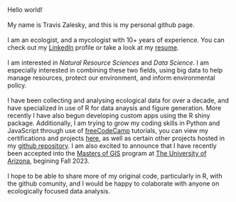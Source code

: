<body>
Hello world!
<br><br>
My name is Travis Zalesky, and this is my personal github page.
<br><br>
I am an ecologist, and a mycologist with 10+ years of experience. You can check out my <a href=https://www.linkedin.com/in/travis-zalesky-5793b9262/>LinkedIn</a> profile or take a look at my <a href=https://github.com/travisz09/travisz09/blob/main/Travis_Zalesky_twentyoneseconds_CV.pdf>resume</a>.
<br><br>
I am interested in <em>Natural Resource Sciences</em> and <em>Data Science</em>. I am especially interested in combining these two fields, using big data to help manage resources, protect our environment, and inform environmental policy.
<br><br>
I have been collecting and analysing ecological data for over a decade, and have specialized in use of R for data anaysis and figure generation. More recently I have also begun developing custom apps using the R shiny package. Additionally, I am trying to grow my coding skills in Python and JavaScript through use of <a href=https://www.freecodecamp.org/>freeCodeCamp</a> tutorials, you can view my certifications and projects <a href=https://www.freecodecamp.org/fcc9b9bb9b6-c7dd-422f-b22a-7f7c246d1985>here</a>, as well as certain other projects hosted in my <a href=https://github.com/travisz09?tab=repositories>github repository</a>. I am also excited to announce that I have recently been accepted into the <a href=https://gis.arizona.edu/>Masters of GIS</a> program at <a href=https://www.arizona.edu/>The University of Arizona</a>, begining Fall 2023.
<br><br>
I hope to be able to share more of my original code, particularly in R, with the github comunity, and I would be happy to colaborate with anyone on ecologically focused data analysis.

</body>


<!---
- 👋 Hi, I’m @travisz09
- 👀 I’m interested in ...
- 🌱 I’m currently learning ...
- 💞️ I’m looking to collaborate on ...
- 📫 How to reach me ...


travisz09/travisz09 is a ✨ special ✨ repository because its `README.md` (this file) appears on your GitHub profile.
You can click the Preview link to take a look at your changes.
--->




